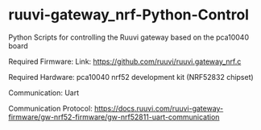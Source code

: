 # ruuvi-gateway_nrf-Python-Control

Python Scripts for controlling the Ruuvi gateway based on the pca10040 board

Required Firmware:
Link: https://github.com/ruuvi/ruuvi.gateway_nrf.c

Required Hardware: pca10040 nrf52 development kit (NRF52832 chipset)

Communication: Uart

Communication Protocol: https://docs.ruuvi.com/ruuvi-gateway-firmware/gw-nrf52-firmware/gw-nrf52811-uart-communication
